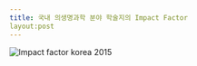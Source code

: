 ```yaml
---
title: 국내 의생명과학 분야 학술지의 Impact Factor
layout:post
---
```


![Impact factor korea 2015](http://www.ibric.org/upload/geditor/201606/0.37335400_1466399305.gif)
